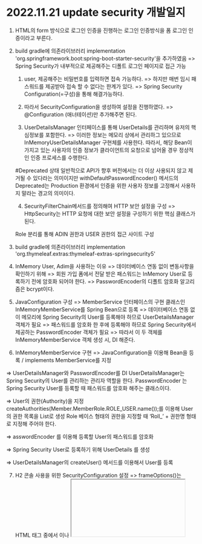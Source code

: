 # 2022.11.21 update security 개발일지 

1. HTML의 form 방식으로 로그인 인증을 진행하는 로그인 인증방식을 폼 로그인 인증이라고 부른다.
2. build gradle에 의존라이브러리 implementation 'org.springframework.boot:spring-boot-starter-security'을 추가하였음 => Spring Security가 내부적으로 제공해주는 디폴트 로그인 페이지로 접근 가능
   1. user, 제공해주는 비밀번호를 입력하면 접속 가능하다. 
   => 하지만 매번 임시 패스워드를 제공받아 접속 할 수 없다는 한계가 있다. 
   => Spring Security Configuration(=구성)을 통해 해결가능하다.
   
   2. 따라서 SecurityConfiguration을 생성하여 설정을 진행하였다.
   => @Configuration (애너테이션)만 추가해주면 된다.
   
   3. UserDetailsManager 인터페이스를 통해 UserDetails를 관리하며 유저의 핵심정보를 포함한다.
   => 이러한 정보는 메모리 상에서 관리하그 있으므로 InMemoryUserDetailsManager 구현체를 사용한다. 
   따라서, 해당 Bean이 가지고 있는 사용자의 인증 정보가 클라이언트의 요청으로 넘어올 경우 정상적인 인증 프로세스를 수행한다. 
   
   #Deprecated 상태
   일반적으로  API가 향후 버전에서는 더 이상 사용되지 않고 제거될 수 있다라는 의미이지만
    withDefaultPasswordEncoder() 메서드의 Deprecated는 Production 환경에서 인증을 위한 사용자 정보를 고정해서 사용하지 말라는 경고의 의미이다.

   4. SecurityFilterChain메서드를 정의해여 HTTP 보안 설정을 구성
   => HttpSecurity는 HTTP 요청에 대한 보안 설정을 구성하기 위한 핵심 클래스가 된다.
   
   Role 분리를 통해 ADIN 권한과 USER 권한의 접근 사이트 구성
3. build gradle에 의존라이브러리 implementation 'org.thymeleaf.extras:thymeleaf-extras-springsecurity5'

4. InMemory User, Adim을 사용하는 이유
=> 데이터베이스 연동 없이 변동사항을 확인하기 위해
=>  회원 가입 폼에서 전달 받은 패스워드는 InMemory User로 등록하기 전에 암호화 되어야 한다.
=> PasswordEncoder의 디폴트 암호화 알고리즘은 bcrypt이다.

5. JavaConfiguration 구성
=>  MemberService 인터페이스의 구현 클래스인 InMemoryMemberService를 Spring Bean으로 등록
=> 데이터베이스 연동 없이 메모리에 Spring Security의 User를 등록해야 하므로 UserDetailsManager 객체가 필요
=> 패스워드를 암호화 한 후에 등록해야 하므로 Spring Security에서 제공하는 PasswordEncoder 객체가 필요
=> 따라서 이 두 객체를 InMemoryMemberService 객체 생성 시, DI 해준다.

6. InMemoryMemberService 구현
=> JavaConfiguration을 이용해 Bean을 등록 / implements MemberService를 지정

=> UserDetailsManager와 PasswordEncoder를 DI
   UserDetailsManager는 Spring Security의 User를 관리하는 관리자 역할을 한다.
   PasswordEncoder 는 Spring Security User를 등록할 때 패스워드를 암호화 해주는 클래스이다.

=> User의 권한(Authority)을 지정
   createAuthorities(Member.MemberRole.ROLE_USER.name());를 이용해 User의 권한 목록을 List<GrantedAuthority>로 생성
Role 베이스 형태의 권한을 지정할 때 ‘Roll_’ + 권한명 형태로 지정해 주어야 한다.

=> asswordEncoder 를 이용해 등록할 User의 패스워드를 암호화

=> Spring Security User로 등록하기 위해 UserDetails 를 생성

=> UserDetailsManager의 createUser() 메서드를 이용해서 User를 등록

7. H2 콘솔 사용을 위한 SecurityConfiguration 설정
=> frameOptions()는 HTML 태그 중에서 <frame>이나 <iframe>, <object> 태그에서 페이지를 렌더링 할지의 여부를 결정하는 기능을 한다. 
   디폴트 값은 DENY이다. 
=> .frameOptions().sameOrigin()을 호출하면 동일 출처로부터 들어오는 request만 페이지 렌더링을 허용

8. DB 사용을 위한 JavaConfiguration 설정
=> DBMemberService는 내부에서 데이터를 데이터베이스에 저장하고, 패스워드를 암호화 해야 하므로 (1-1)과 같이 MemberRepository와 PasswordEncoder 객체를 DI

9. DBMemberService 구현
=> 생성자를 통해 MemberRepository와 PasswordEncoder Bean 객체를 DI
=> PasswordEncoder를 이용해 패스워드를 암호화
=> 암호화 된 패스워드를 password 필드에 다시 할당

10. 데이터베이스에서 조회한 인증 정보를 기반으로 인증을 처리하는 Custom UserDetailsService인 HelloUserDetailsService 클래스 작성
=> UserDetailsService 인터페이스를 구현
=> User를 조회하고, 조회한 User의 권한(Role) 정보를 생성하기 위해 MemberRepository와 HelloAuthorityUtils 클래스를 DI
=> loadUserByUsername(String username)이라는 추상 메서드를 구현
=> HelloAuthorityUtils 를 이용해 데이터베이스에서 조회한 회원의 이메일 정보를 이용해 Role 기반의 권한 정보(GrantedAuthority) 컬렉션을 생성
=> User 클래스의 객체를 리턴하면 Spring Security가 이 정보를 이용해 인증 절차를 수행

11. Role 기반의 User 권한을 생성하기 위해 사용한 HelloAuthorityUtils 코드
=> AuthorityUtils 클래스를 이용해서 관리자용 권한 목록을 List<GrantedAuthority> 객체로 미리 생성
=> AuthorityUtils 클래스를 이용해서 일반 사용 권한 목록을 List<GrantedAuthority> 객체로 미리 생성
=> 파라미터로 전달 받은 이메일 주소가 application.yml 파일에서 가져온 관리자용 이메일 주소와 동일하다면 관리자용 권한인 List<GrantedAuthority> ADMIN_ROLES를 리턴

12. HelloUserDetailsService 리팩토링
=> User의 권한 정보를 생성하는 과정을 캡슐화
=> HelloUserDetails 클래스는 Member 엔티티 클래스를 상속하고 있기 때문에 HelloUserDetails를 리턴 받아 사용하는 측에서는 두 개 클래스의 객체를 모두 다 손쉽게 캐스팅해서 사용 가능하다는 장점이 있다.

13. User의 권한 정보 테이블 생성
=> @ElementCollection 애너테이션을 추가하면 User 권한 정보와 관련된 별도의 엔티티 클래스를 생성하지 않아도 간단하게 매핑 처리가 된다.